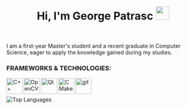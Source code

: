 <h1 align="center"><b>Hi, I'm George Patrasc</b> <img src="https://media.giphy.com/media/hvRJCLFzcasrR4ia7z/giphy.gif" width="35"></h1>
</br></br>
I am a first-year Master's student and a recent graduate in Computer Science, eager to apply the knowledge gained during my studies.

### FRAMEWORKS & TECHNOLOGIES:
<a href="https://www.cplusplus.com" target="_blank"><img align="left" alt="C++" height="42px" width="42px" src="https://raw.githubusercontent.com/rahul-jha98/github_readme_icons/main/language_and_tools/square/c++/c++.svg"></a>

<a href="https://opencv.org/" target="_blank"><img src="https://github.com/opencv/opencv/wiki/logo/OpenCV_logo_no_text.png" align="left" alt="OpenCV" height="42px" width="42px"></a>

<a href="https://qt.io" target="_blank"><img align="left" alt="Qt" height="42px" width="42px" src="https://upload.wikimedia.org/wikipedia/commons/0/0b/Qt_logo_2016.svg"></a>

<a href="https://cmake.org/" target="_blank"><img align="left" alt="CMake" height="42px" width="42px" src="https://upload.wikimedia.org/wikipedia/commons/thumb/1/13/Cmake.svg/2048px-Cmake.svg.png"></a>

<a href="https://git-scm.com/" target="_blank"><img src="https://raw.githubusercontent.com/rahul-jha98/github_readme_icons/main/language_and_tools/square/git-scm/git-scm.svg" align="left" alt="git" height="42px" width="42px"></a>

</br></br>

![Top Languages](https://github-readme-stats.vercel.app/api/top-langs/?username=patrasc-george&layout=compact&theme=dark&size_weight=1&count_weight=0)
